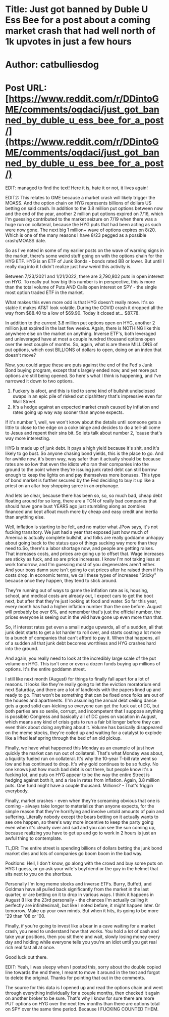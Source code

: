 # Title: Just got banned by Duble U Ess Bee for a post about a coming market crash that had well north of 1k upvotes in just a few hours
# Author: catbulliesdog
# Post URL: [https://www.reddit.com/r/DDintoGME/comments/oqdaci/just_got_banned_by_duble_u_ess_bee_for_a_post/](https://www.reddit.com/r/DDintoGME/comments/oqdaci/just_got_banned_by_duble_u_ess_bee_for_a_post/)


EDIT: managed to find the text!  Here it is, hate it or not, it lives again!

EDIT2: This relates to GME because a market crash will likely trigger the MOASS.  And the option chain on HYG represents billions of dollars US betting on said crash.  In addition to the 3.8 million put options between now and the end of the year, another 2 million put options expired on 7/16, which I'm guessing contributed to the market seizure on 7/19 when there was a huge run on collateral, because the HYG puts that had been acting as such were now gone.  The next big 1 million+ wave of options expires on 8/20.  Which is one of the many reasons I have 8/23 pegged as a possible crash/MOASS date.

So as I've noted in some of my earlier posts on the wave of warning signs in the market, there's some weird stuff going on with the options chain for the HYG ETF. HYG is an ETF of Junk Bonds - bonds rated BB or lower. But until I really dug into it I didn't realize just how weird this activity is.

Between 7/23/2021 and 1/21/2022, there are 3,790,802 puts in open interest on HYG. To really put how big this number is in perspective, this is more than the total volume of Puts AND Calls open interest on SPY - the single most option traded ETF in the market.

What makes this even more odd is that HYG doesn't really move. It's so stable it makes AT&T look volatile. During the COVID crash it dropped all the way from $88.40 to a low of $69.90. Today it closed at... $87.78.

In addition to the current 3.8 million put options open on HYG, another 2 million just expired in the last few weeks. Again, there is NOTHING like this anywhere else on the market on anything. Inverse ETF's, both leveraged and unleveraged have at most a couple hundred thousand options open over the next couple of months. So, again, what is are these MILLIONS of put options, which cost BILLIONS of dollars to open, doing on an index that doesn't move?

Now, you could argue these are puts against the end of the Fed's Junk Bond buying program, except that's largely ended now, and yet more put options are still being opened. So here's what I think is happening, and I've narrowed it down to two options.

1. Fuckery is afoot, and this is tied to some kind of bullshit undisclosed swaps in an epic pile of risked out dipshittery that's impressive even for Wall Street.
2. It's a hedge against an expected market crash caused by inflation and rates going up way way sooner than anyone expects.

If it's number 1, well, we won't know about the details until someone gets a little to close to the edge on a coke binge and decides to do a tell-all come to Jesus and repent their sins bit. So lets talk about number 2, 'cause that's way more interesting.

HYG is made up of junk debt. It pays a high yield because it's shit, and it's likely to go bust. So anyone chasing bond yields, this is the place to go. And for awhile now, it's been way, way safer than it actually should be because rates are so low that even the idiots who ran their companies into the ground to the point where they're issuing junk rated debt can still borrow enough to keep the lights on and pay themselves more bonuses. This type of bond market is further secured by the Fed deciding to buy it up like a priest on an altar boy shopping spree in an orphanage.

And lets be clear, because there has been so, so, so much bad, cheap debt floating around for so long, there are a TON of really bad companies that should have gone bust YEARS ago just stumbling along as zombies financed and kept afloat much more by cheap and easy credit and inertia than anything else.

Well, inflation is starting to be felt, and no matter what JPow says, it's not fucking transitory. We just had a year that exposed just how much of America is actually complete bullshit, and folks are really goddamn unhappy about going back to the status quo of things sucking way more than they need to.So, there's a labor shortage now, and people are getting raises. That increases costs, and prices are going up to offset that. Wage increases are sticky as fuck, and so are price increases. I know I'm not taking less at work tomorrow, and I'm guessing most of you degenerates aren't either. And your boss damn sure isn't going to cut prices after he raised them if his costs drop. In economic terms, we call these types of increases "Sticky" because once they happen, they tend to stick around.

They're running out of ways to game the inflation rate as is, housing, school, and medical costs are already out, I expect cars to get the boot next, but after that they're just looking at food and water. So far this year, every month has had a higher inflation number than the one before. August will probably be over 6%, and remember that's just the official number, the prices everyone is seeing out in the wild have gone up even more than that.

So, if interest rates get even a small nudge upwards, all of a sudden, all that junk debt starts to get a lot harder to roll over, and starts costing a lot more to a bunch of companies that can't afford to pay it. When that happens, all of a sudden all that junk debt becomes worthless and HYG crashes hard into the ground.

And again, you really need to look at the incredibly large scale of the put volume on HYG. This isn't one or even a dozen funds buying up millions of options. It's the entire goddamn street.

I still like next month (August) for things to finally fall apart for a lot of reasons. It looks like they're really going to let the eviction moratorium end next Saturday, and there are a lot of landlords with the papers lined up and ready to go. That won't be something that can be fixed once folks are out of the houses and apartments. (I'm assuming the annual debt ceiling dance gets a good solid can-kicking so everyone can get the fuck out of DC, but both parties are so senile, corrupt, and incompetent that I suppose anything is possible) Congress and basically all of DC goes on vacation in August, which means any kind of crisis gets to run a fair bit longer before they can even think about doing anything about it. Volume has basically disappeared on the meme stocks, they're coiled up and waiting for a catalyst to explode like a lifted leaf spring through the bed of an old pickup.

Finally, we have what happened this Monday as an example of just how quickly the market can run out of collateral. That's what Monday was about, a liquidity fueled run on collateral. It's why the 10-year T-bill rate went so low and has continued to drop. It's why gold continues to be so fucky. No one knows just how much bad debt is out there, but people know it's a fucking lot, and puts on HYG appear to be the way the entire Street is hedging against both it, and a rise in rates from inflation. Again, 3.8 million puts. One fund might have a couple thousand. Millions? - That's friggin everybody.

Finally, market crashes - even when they're screaming obvious that one is coming - always take longer to materialize than anyone expects, for the simple reason that they're horrifying and involve untold amounts of pain and suffering. Literally nobody except the bears betting on it actually wants to see one happen, so there's way more incentive to keep the party going even when it's clearly over and sad and you can see the sun coming up, because realizing you have to get up and go to work in 2 hours is just an awful thing to contemplate.

TL;DR: The entire street is spending billions of dollars betting the junk bond market dies and lots of companies go boom boom in the bad way.

Positions: Hell, I don't know, go along with the crowd and buy some puts on HYG I guess, or go ask your wife's boyfriend or the guy in the helmet that sits next to you on the shortbus.

Personally I'm long meme stocks and inverse ETFs. Burry, Buffett, and Goldman have all pulled back significantly from the market in the last quarter, or are betting on it to drop in various ways. I think it happens in August (I like the 23rd personally - the chances I'm actually calling it perfectly are infinitesimal), but like I noted before, it might happen later. Or tomorrow. Make up your own minds. But when it hits, its going to be more '29 than '08 or '00.

Finally, if you're going to invest like a bear in a cave waiting for a market crash, you need to understand how that works. You hold a lot of cash and take your positions, then you sit there and wait, slowly losing money every day and holding while everyone tells you you're an idiot until you get real rich real fast all at once.

Good luck out there.

EDIT: Yeah, I was sleepy when I posted this, sorry about the double copied line towards the end there, I meant to move it around in the text and forgot to delete the original. Thanks for pointing that out in the comments.

The source for this data is I opened up and read the options chain and went through everything individually for a couple months, then checked it again on another broker to be sure.  That's why I know for sure there are more PUT options on HYG over the next few months than there are options total on SPY over the same time period.  Because I FUCKING COUNTED THEM.